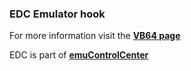 ### EDC Emulator hook

For more information visit the [**VB64 page**](https://github.com/PhoenixInteractiveNL/edc-masterhook/wiki/Emulator-vb64#menu)

EDC is part of [**emuControlCenter**](https://github.com/PhoenixInteractiveNL/emuControlCenter/wiki)
